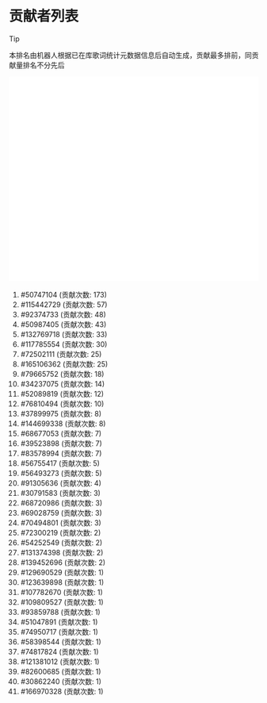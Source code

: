 # 贡献者列表

> [!TIP]
> 本排名由机器人根据已在库歌词统计元数据信息后自动生成，贡献最多排前，同贡献量排名不分先后

![贡献者头像画廊](./CONTRIBUTORS.svg)

1. #50747104 (贡献次数: 173)
2. #115442729 (贡献次数: 57)
3. #92374733 (贡献次数: 48)
4. #50987405 (贡献次数: 43)
5. #132769718 (贡献次数: 33)
6. #117785554 (贡献次数: 30)
7. #72502111 (贡献次数: 25)
8. #165106362 (贡献次数: 25)
9. #79665752 (贡献次数: 18)
10. #34237075 (贡献次数: 14)
11. #52089819 (贡献次数: 12)
12. #76810494 (贡献次数: 10)
13. #37899975 (贡献次数: 8)
14. #144699338 (贡献次数: 8)
15. #68677053 (贡献次数: 7)
16. #39523898 (贡献次数: 7)
17. #83578994 (贡献次数: 7)
18. #56755417 (贡献次数: 5)
19. #56493273 (贡献次数: 5)
20. #91305636 (贡献次数: 4)
21. #30791583 (贡献次数: 3)
22. #68720986 (贡献次数: 3)
23. #69028759 (贡献次数: 3)
24. #70494801 (贡献次数: 3)
25. #72300219 (贡献次数: 2)
26. #54252549 (贡献次数: 2)
27. #131374398 (贡献次数: 2)
28. #139452696 (贡献次数: 2)
29. #129690529 (贡献次数: 1)
30. #123639898 (贡献次数: 1)
31. #107782670 (贡献次数: 1)
32. #109809527 (贡献次数: 1)
33. #93859788 (贡献次数: 1)
34. #51047891 (贡献次数: 1)
35. #74950717 (贡献次数: 1)
36. #58398544 (贡献次数: 1)
37. #74817824 (贡献次数: 1)
38. #121381012 (贡献次数: 1)
39. #82600685 (贡献次数: 1)
40. #30862240 (贡献次数: 1)
41. #166970328 (贡献次数: 1)
